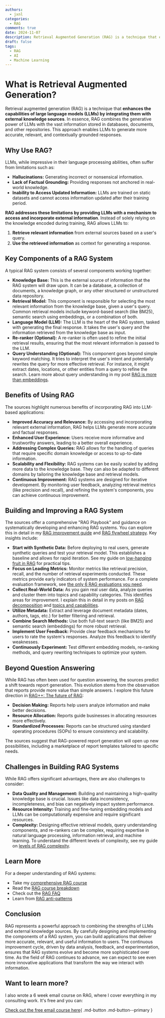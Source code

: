 ```yaml
---
authors:
  - jxnl
categories:
  - RAG
comments: true
date: 2024-11-07
description: Retrieval Augmented Generation (RAG) is a technique that enhances the capabilities of large language models (LLMs) by integrating them with external knowledge sources.
draft: false
tags:
  - RAG
  - AI
  - Machine Learning
---
```


# What is Retrieval Augmented Generation?

Retrieval augmented generation (RAG) is a technique that **enhances the capabilities of large language models (LLMs) by integrating them with external knowledge sources**. In essence, RAG combines the generative power of LLMs with the vast information stored in databases, documents, and other repositories. This approach enables LLMs to generate more accurate, relevant, and contextually grounded responses.

<!-- more -->

## Why Use RAG?

LLMs, while impressive in their language processing abilities, often suffer from limitations such as:

- **Hallucinations:** Generating incorrect or nonsensical information.
- **Lack of Factual Grounding:** Providing responses not anchored in real-world knowledge.
- **Inability to Access Updated Information:** LLMs are trained on static datasets and cannot access information updated after their training period.

**RAG addresses these limitations by providing LLMs with a mechanism to access and incorporate external information**. Instead of solely relying on the knowledge encoded during training, RAG allows LLMs to:

1. **Retrieve relevant information** from external sources based on a user's query.
2. **Use the retrieved information** as context for generating a response.

## Key Components of a RAG System

A typical RAG system consists of several components working together:

- **Knowledge Base:** This is the external source of information that the RAG system will draw upon. It can be a database, a collection of documents, a knowledge graph, or any other structured or unstructured data repository.
- **Retrieval Model:** This component is responsible for selecting the most relevant information from the knowledge base, given a user's query. Common retrieval models include keyword-based search (like BM25), semantic search using embeddings, or a combination of both.
- **Language Model (LLM):** The LLM is the heart of the RAG system, tasked with generating the final response. It takes the user's query and the information retrieved from the knowledge base as input.
- **Re-ranker (Optional):** A re-ranker is often used to refine the initial retrieval results, ensuring that the most relevant information is passed to the LLM.
- **Query Understanding (Optional):** This component goes beyond simple keyword matching. It tries to interpret the user's intent and potentially rewrites the query for more effective retrieval. For instance, it might extract dates, locations, or other entities from a query to refine the search. Learn more about query understanding in my post [RAG is more than embeddings](./rag.md).

## Benefits of Using RAG

The sources highlight numerous benefits of incorporating RAG into LLM-based applications:

- **Improved Accuracy and Relevance:** By accessing and incorporating relevant external information, RAG helps LLMs generate more accurate and factual responses.
- **Enhanced User Experience:** Users receive more informative and trustworthy answers, leading to a better overall experience.
- **Addressing Complex Queries:** RAG allows for the handling of queries that require specific domain knowledge or access to up-to-date information.
- **Scalability and Flexibility:** RAG systems can be easily scaled by adding more data to the knowledge base. They can also be adapted to different domains by tailoring the knowledge base and retrieval models.
- **Continuous Improvement:** RAG systems are designed for iterative development. By monitoring user feedback, analyzing retrieval metrics (like precision and recall), and refining the system's components, you can achieve continuous improvement.

## Building and Improving a RAG System

The sources offer a comprehensive "RAG Playbook" and guidance on systematically developing and enhancing RAG systems. You can explore this in detail in my [RAG improvement guide](./rag-improving-rag.md) and [RAG flywheel strategy](./rag-flywheel.md). Key insights include:

- **Start with Synthetic Data:** Before deploying to real users, generate synthetic queries and test your retrieval model. This establishes a baseline and allows for rapid iteration. See my guide on [low-hanging fruit in RAG](./rag-low-hanging-fruit.md) for practical tips.
- **Focus on Leading Metrics:** Monitor metrics like retrieval precision, recall, and the number of retrieval experiments conducted. These metrics provide early indicators of system performance. For a complete evaluation framework, see [the only 6 RAG evaluations you need](./rag-only-6-evals.md).
- **Collect Real-World Data:** As you gain real user data, analyze queries and cluster them into topics and capability categories. This identifies areas for improvement. I explain this in detail in my posts on [RAG decomposition](./rag-decomposition.md) and [topics and capabilities](./topics_and_capabilities.md).
- **Utilize Metadata:** Extract and leverage document metadata (dates, authors, tags, etc.) for better filtering and retrieval.
- **Combine Search Methods:** Use both full-text search (like BM25) and semantic search (embeddings) for more robust retrieval.
- **Implement User Feedback:** Provide clear feedback mechanisms for users to rate the system's responses. Analyze this feedback to identify weaknesses.
- **Continuously Experiment:** Test different embedding models, re-ranking methods, and query rewriting techniques to optimize your system.

## Beyond Question Answering

While RAG has often been used for question answering, the sources predict a shift towards report generation. This evolution stems from the observation that reports provide more value than simple answers. I explore this future direction in [RAG++: The future of RAG](./rag-plusplus.md):

- **Decision Making:** Reports help users analyze information and make better decisions.
- **Resource Allocation:** Reports guide businesses in allocating resources more effectively.
- **Standardized Processes:** Reports can be structured using standard operating procedures (SOPs) to ensure consistency and scalability.

The sources suggest that RAG-powered report generation will open up new possibilities, including a marketplace of report templates tailored to specific needs.

## Challenges in Building RAG Systems

While RAG offers significant advantages, there are also challenges to consider:

- **Data Quality and Management:** Building and maintaining a high-quality knowledge base is crucial. Issues like data inconsistency, incompleteness, and bias can negatively impact system performance.
- **Resource Intensity:** Training and fine-tuning embedding models and LLMs can be computationally expensive and require significant resources.
- **Complexity:** Designing effective retrieval models, query understanding components, and re-rankers can be complex, requiring expertise in natural language processing, information retrieval, and machine learning. To understand the different levels of complexity, see my guide on [levels of RAG complexity](./rag-levels-of-rag.md).

## Learn More

For a deeper understanding of RAG systems:

- Take my [comprehensive RAG course](./systematically-improve-your-rag.md)
- Read the [RAG course breakdown](./rag-course-breakdown.md)
- Check out the [RAG FAQ](./rag-faq.md)
- Learn from [RAG anti-patterns](./rag-anti-patterns-skylar.md)

## Conclusion

RAG represents a powerful approach to combining the strengths of LLMs and external knowledge sources. By carefully designing and implementing the components of a RAG system, you can build applications that deliver more accurate, relevant, and useful information to users. The continuous improvement cycle, driven by data analysis, feedback, and experimentation, ensures that RAG systems evolve and become more sophisticated over time. As the field of RAG continues to advance, we can expect to see even more innovative applications that transform the way we interact with information.

## Want to learn more?

I also wrote a 6 week email course on RAG, where I cover everything in my consulting work. It's free and you can:

[Check out the free email course here](https://dub.link/6wk-rag-email){ .md-button .md-button--primary }

